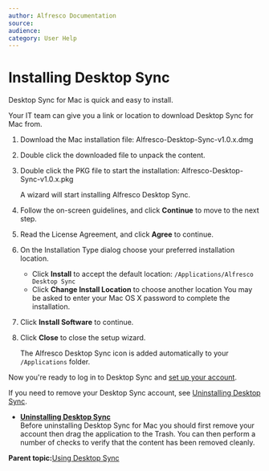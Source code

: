 ```yaml
---
author: Alfresco Documentation
source: 
audience: 
category: User Help
---
```


# Installing Desktop Sync

Desktop Sync for Mac is quick and easy to install.

Your IT team can give you a link or location to download Desktop Sync for Mac from.

1.  Download the Mac installation file: Alfresco-Desktop-Sync-v1.0.x.dmg

2.  Double click the downloaded file to unpack the content.

3.  Double click the PKG file to start the installation: Alfresco-Desktop-Sync-v1.0.x.pkg

    A wizard will start installing Alfresco Desktop Sync.

4.  Follow the on-screen guidelines, and click **Continue** to move to the next step.

5.  Read the License Agreement, and click **Agree** to continue.

6.  On the Installation Type dialog choose your preferred installation location.

    -   Click **Install** to accept the default location: `/Applications/Alfresco Desktop Sync`
    -   Click **Change Install Location** to choose another location
    You may be asked to enter your Mac OS X password to complete the installation.

7.  Click **Install Software** to continue.

8.  Click **Close** to close the setup wizard.

    The Alfresco Desktop Sync icon is added automatically to your `/Applications` folder.


Now you're ready to log in to Desktop Sync and [set up your account](ds-setup-mac.md).

If you need to remove your Desktop Sync account, see [Uninstalling Desktop Sync](ds-uninstall-mac.md).

-   **[Uninstalling Desktop Sync](../tasks/ds-uninstall-mac.md)**  
Before uninstalling Desktop Sync for Mac you should first remove your account then drag the application to the Trash. You can then perform a number of checks to verify that the content has been removed cleanly.

**Parent topic:**[Using Desktop Sync](../concepts/desktopsync-using-mac.md)

